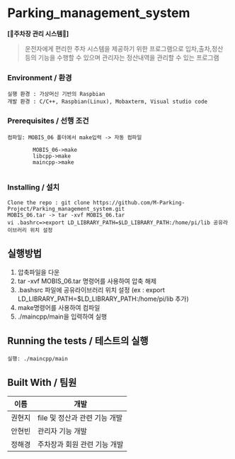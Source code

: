 # Parking_management_system

**[🚗주차장 관리 시스템🚗]**  

> 운전자에게 편리한 주차 시스템을 제공하기 위한 프로그램으로 입차,출차,정산 등의 기능을 수행할 수 있으며 관리자는 정산내역을 관리할 수 있는 프로그램
>

### Environment / 환경

```
실행 환경 : 가상머신 기반의 Raspbian
개발 환경 : C/C++, Raspbian(Linux), Mobaxterm, Visual studio code
```

### Prerequisites / 선행 조건

```
컴파일: MOBIS_06 폴더에서 make입력 -> 자동 컴파일
       
        MOBIS_06->make
        libcpp->make
        maincpp->make
    
```

### Installing / 설치



```
Clone the repo : git clone https://github.com/M-Parking-Project/Parking_management_system.git
MOBIS_06.tar -> tar -xvf MOBIS_06.tar
vi .bashrc=>export LD_LIBRARY_PATH=$LD_LIBRARY_PATH:/home/pi/lib 공유라이브러리 위치 설정
```

## 실행방법

1. 압축파일을 다운
2. tar -xvf MOBIS_06.tar 명령어를 사용하여 압축 해제
3. .bashsrc 파일에 공유라이브러리 위치 설정 (ex : export LD_LIBRARY_PATH=$LD_LIBRARY_PATH:/home/pi/lib 추가)
4. make명령어를 사용하여 컴파일
5. ./maincpp/main을 입력하여 실행


## Running the tests / 테스트의 실행
```
실행: ./maincpp/main
```




## Built With / 팀원


이름|개발
---|---|
권현지|file 및 정산과 관련 기능 개발|
안현빈|관리자 기능 개발|
정해경|주차장과 회원 관련 기능 개발|




